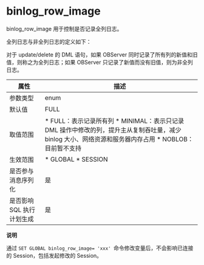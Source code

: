 binlog_row_image 
=====================================

binlog_row_image 用于控制是否记录全列日志。

全列日志与非全列日志的定义如下：

对于 update/delete 的 DML 语句，如果 OBServer 同时记录了所有列的新值和旧值，则称之为全列日志；如果 OBServer 只记录了新值而没有旧值，则为非全列日志。


|     **属性**      |                                                                                                          **描述**                                                                                                           |
|-----------------|---------------------------------------------------------------------------------------------------------------------------------------------------------------------------------------------------------------------------|
| 参数类型            | enum                                                                                                                                                                                                                      |
| 默认值             | FULL                                                                                                                                                                                                                      |
| 取值范围            | * FULL：表示记录所有列   * MINIMAL：表示只记录 DML 操作中修改的列，提升主从复制吞吐量，减少 binlog 大小、网络资源和服务器内存占用   * NOBLOB：目前暂不支持    |
| 生效范围            | * GLOBAL   * SESSION                                                                                                                   |
| 是否参与消息序列化       | 是                                                                                                                                                                                                                         |
| 是否影响 SQL 执行计划生成 | 是                                                                                                                                                                                                                         |


**说明**



通过 `SET GLOBAL binlog_row_image= 'xxx' `命令修改变量后，不会影响已连接的 Session，包括发起修改的 Session。
